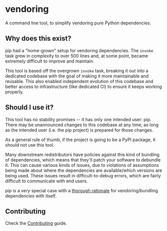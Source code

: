 # vendoring

A command line tool, to simplify vendoring pure Python dependencies.

## Why does this exist?

pip had a "home-grown" setup for vendoring dependencies. The `invoke` task grew in complexity to over 500 lines and, at some point, became extremely difficult to improve and maintain.

This tool is based off the overgrown `invoke` task, breaking it out into a dedicated codebase with the goal of making it more maintainable and reusable. This also enabled independent evolution of this codebase and better access to infrastructure (like dedicated CI) to ensure it keeps working properly.

## Should I use it?

This tool has no stability promises -- it has only one intended user: pip. There may be unannounced changes to this codebase at any time, as long as the intended user (i.e. the pip project) is prepared for those changes.

As a general rule of thumb, if the project is going to be a PyPI package, it should not use this tool.

Many downstream redistributors have policies against this kind of bundling of dependencies, which means that they'll patch your software to debundle it. This can cause various kinds of issues, due to violations of assumptions being made about where the dependencies are available/which versions are being used. These issues result in difficult-to-debug errors, which are fairly difficult to communicate with end users.

pip is a _very_ special case with a [thorough rationale][rationale] for
vendoring/bundling dependencies with itself.

[rationale]: https://pip.pypa.io/en/latest/development/vendoring-policy/#rationale

## Contributing

Check the [Contributing](CONTRIBUTING.md) guide.
